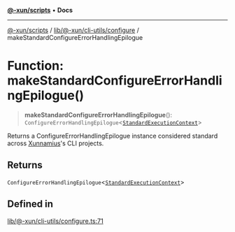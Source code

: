 [**@-xun/scripts**](../../../../../README.md) • **Docs**

***

[@-xun/scripts](../../../../../README.md) / [lib/@-xun/cli-utils/configure](../README.md) / makeStandardConfigureErrorHandlingEpilogue

# Function: makeStandardConfigureErrorHandlingEpilogue()

> **makeStandardConfigureErrorHandlingEpilogue**(): `ConfigureErrorHandlingEpilogue`\<[`StandardExecutionContext`](../../extensions/type-aliases/StandardExecutionContext.md)\>

Returns a ConfigureErrorHandlingEpilogue instance considered standard
across [Xunnamius](https://github.com/Xunnamius)'s CLI projects.

## Returns

`ConfigureErrorHandlingEpilogue`\<[`StandardExecutionContext`](../../extensions/type-aliases/StandardExecutionContext.md)\>

## Defined in

[lib/@-xun/cli-utils/configure.ts:71](https://github.com/Xunnamius/xscripts/blob/05e56e787e73d42855fcd3ce10aff7f8f6e6c4c7/lib/@-xun/cli-utils/configure.ts#L71)
